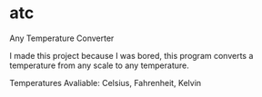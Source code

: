 # atc
Any Temperature Converter

I made this project because I was bored, this program converts a temperature from any scale to any temperature.

Temperatures Avaliable: Celsius, Fahrenheit, Kelvin

